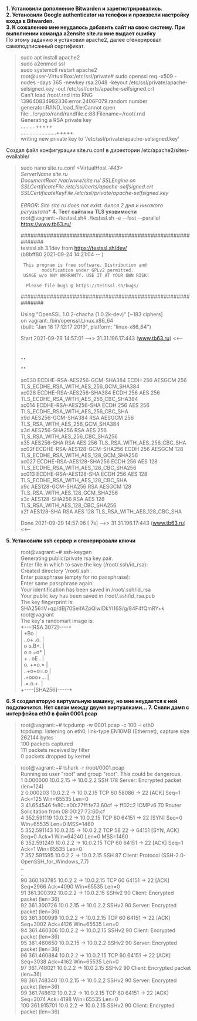 **1. Установили дополнение Bitwarden и зарегистрировались.**  
**2. Установили Google authenticator на телефон и произвели настройку входа в Bitwarden.**  
**3. К сожалению мне неудалось добавить сайт на свою систему. При выполнении команда a2ensite site.ru  мне выдает ошибку**  
По этому заданию я установил apache2, далее сгенерировал самоподписанный сертификат. 
>sudo apt install apache2  
>sudo a2enmod ssl  
>sudo systemctl restart apache2  
>root@user-VirtualBox:/etc/ssl/private# sudo openssl req -x509 -nodes -days 365 -newkey rsa:2048 -keyout /etc/ssl/private/apache-selsigned.key -out /etc/ssl/certs/apache-selfsigned.crt  
>Can't load /root/.rnd into RNG  
>139640834982336:error:2406F079:random number generator:RAND_load_file:Cannot open file:../crypto/rand/randfile.c:88:Filename=/root/.rnd  
>Generating a RSA private key  
>..........+++++  
>........................+++++  
>writing new private key to '/etc/ssl/private/apache-selsigned.key'  
>  
Создал файл конфигурации site.ru.conf в директории /etc/apache2/sites-evailable/  
>sudo nano site.ru.conf
><VirtualHost *:443>  
>ServerName site.ru  
>DocumentRoot /var/www/site.ru/
>SSLEngine on  
>SSLCertificateFile /etc/ssl/certs/apache-selfsigned.crt  
>SSLCertificateKeyFile /etc/ssl/private/apache-selfsigned.key  
></VirtualHost>  
ERROR: Site site.ru does not exist. бился 2 дня и никакого регузьтата**
**4. Тест сайта на TLS уязвимости**  
>root@vagrant:~/testssl.sh# ./testssl.sh -e --fast --parallel https://www.tb63.ru/  
>  
>###########################################################  
>    testssl.sh       3.1dev from https://testssl.sh/dev/  
>    (b8bff80 2021-09-24 14:21:04 -- )  
>  
>      This program is free software. Distribution and  
>             modification under GPLv2 permitted.  
>      USAGE w/o ANY WARRANTY. USE IT AT YOUR OWN RISK!  
>  
>       Please file bugs @ https://testssl.sh/bugs/  
>  
>###########################################################  
>  
> Using "OpenSSL 1.0.2-chacha (1.0.2k-dev)" [~183 ciphers]  
> on vagrant:./bin/openssl.Linux.x86_64  
> (built: "Jan 18 17:12:17 2019", platform: "linux-x86_64")  
>  
>  
> Start 2021-09-29 14:57:01        -->> 31.31.196.17:443 (www.tb63.ru) <<--  
>  
>..   
>..  
>-----------------------------------------------------------------------------------------------------------------------------  
> xc030   ECDHE-RSA-AES256-GCM-SHA384       ECDH 256   AESGCM      256      TLS_ECDHE_RSA_WITH_AES_256_GCM_SHA384          
> xc028   ECDHE-RSA-AES256-SHA384           ECDH 256   AES         256      TLS_ECDHE_RSA_WITH_AES_256_CBC_SHA384          
> xc014   ECDHE-RSA-AES256-SHA              ECDH 256   AES         256      TLS_ECDHE_RSA_WITH_AES_256_CBC_SHA             
> x9d     AES256-GCM-SHA384                 RSA        AESGCM      256      TLS_RSA_WITH_AES_256_GCM_SHA384                
> x3d     AES256-SHA256                     RSA        AES         256      TLS_RSA_WITH_AES_256_CBC_SHA256                
> x35     AES256-SHA                        RSA        AES         256      TLS_RSA_WITH_AES_256_CBC_SHA                   
> xc02f   ECDHE-RSA-AES128-GCM-SHA256       ECDH 256   AESGCM      128      TLS_ECDHE_RSA_WITH_AES_128_GCM_SHA256          
> xc027   ECDHE-RSA-AES128-SHA256           ECDH 256   AES         128      TLS_ECDHE_RSA_WITH_AES_128_CBC_SHA256          
> xc013   ECDHE-RSA-AES128-SHA              ECDH 256   AES         128      TLS_ECDHE_RSA_WITH_AES_128_CBC_SHA             
> x9c     AES128-GCM-SHA256                 RSA        AESGCM      128      TLS_RSA_WITH_AES_128_GCM_SHA256                
> x3c     AES128-SHA256                     RSA        AES         128      TLS_RSA_WITH_AES_128_CBC_SHA256                
> x2f     AES128-SHA                        RSA        AES         128      TLS_RSA_WITH_AES_128_CBC_SHA                   
>  
>  
> Done 2021-09-29 14:57:06 [   7s] -->> 31.31.196.17:443 (www.tb63.ru) <<--  
  
**5.  Установили ssh сервер и сгенерировали ключи**  
>root@vagrant:~# ssh-keygen  
>Generating public/private rsa key pair.  
>Enter file in which to save the key (/root/.ssh/id_rsa):  
>Created directory '/root/.ssh'.  
>Enter passphrase (empty for no passphrase):  
>Enter same passphrase again:  
>Your identification has been saved in /root/.ssh/id_rsa  
>Your public key has been saved in /root/.ssh/id_rsa.pub  
>The key fingerprint is:  
>SHA256:IV+qp/dBj70SeifAZpQlwlDkYI16S/g/84F4fQmRY+k root@vagrant  
>The key's randomart image is:  
>+---[RSA 3072]----+   
>|    +Bo          |  
>|   ..o+ .o.      |  
>|   o  o.B+.      |  
>|  o o  =o*       |  
>|   + . oE .      |  
>|    o. +=o.=     |  
>|    ..+o+o=.o    |  
>|     .+ooo+...   |  
>|      .=.o.+.    |  
>+----[SHA256]-----+  
  
**6. Я создал вторую виртуальную машину, но мне неудается к ней подключится. Нет связи между двумя виртуалками...**
**7. Сняли дамп с интерфейса eth0 в файл 0001.pcap** 
>root@vagrant:~# tcpdump -w 0001.pcap -c 100 -i eth0  
>tcpdump: listening on eth0, link-type EN10MB (Ethernet), capture size 262144 bytes  
>100 packets captured  
>111 packets received by filter  
>0 packets dropped by kernel  
  
>root@vagrant:~# tshark -r /root/0001.pcap  
>Running as user "root" and group "root". This could be dangerous.  
>    1   0.000000    10.0.2.15 → 10.0.2.2     SSH 178 Server: Encrypted packet (len=124)  
>    2   0.000203     10.0.2.2 → 10.0.2.15    TCP 60 58086 → 22 [ACK] Seq=1 Ack=125 Win=65535 Len=0  
>    3  41.654546 fe80::a00:27ff:fe73:60cf → ff02::2      ICMPv6 70 Router Solicitation from 08:00:27:73:60:cf  
>    4 352.591119     10.0.2.2 → 10.0.2.15    TCP 60 64151 → 22 [SYN] Seq=0 Win=65535 Len=0 MSS=1460  
>    5 352.591143    10.0.2.15 → 10.0.2.2     TCP 58 22 → 64151 [SYN, ACK] Seq=0 Ack=1 Win=64240 Len=0 MSS=1460  
>    6 352.591249     10.0.2.2 → 10.0.2.15    TCP 60 64151 → 22 [ACK] Seq=1 Ack=1 Win=65535 Len=0  
>    7 352.591595     10.0.2.2 → 10.0.2.15    SSH 87 Client: Protocol (SSH-2.0-OpenSSH_for_Windows_7.7)  
>..  
>..  
>   90 360.183785     10.0.2.2 → 10.0.2.15    TCP 60 64151 → 22 [ACK] Seq=2966 Ack=4090 Win=65535 Len=0  
>   91 361.300392     10.0.2.2 → 10.0.2.15    SSHv2 90 Client: Encrypted packet (len=36)  
>   92 361.300726    10.0.2.15 → 10.0.2.2     SSHv2 90 Server: Encrypted packet (len=36)  
>   93 361.300999     10.0.2.2 → 10.0.2.15    TCP 60 64151 → 22 [ACK] Seq=3002 Ack=4126 Win=65535 Len=0  
>   94 361.460306     10.0.2.2 → 10.0.2.15    SSHv2 90 Client: Encrypted packet (len=36)  
>   95 361.460650    10.0.2.15 → 10.0.2.2     SSHv2 90 Server: Encrypted packet (len=36)  
>   96 361.460884     10.0.2.2 → 10.0.2.15    TCP 60 64151 → 22 [ACK] Seq=3038 Ack=4162 Win=65535 Len=0  
>   97 361.748021     10.0.2.2 → 10.0.2.15    SSHv2 90 Client: Encrypted packet (len=36)  
>   98 361.748340    10.0.2.15 → 10.0.2.2     SSHv2 90 Server: Encrypted packet (len=36)  
>   99 361.748612     10.0.2.2 → 10.0.2.15    TCP 60 64151 → 22 [ACK] Seq=3074 Ack=4198 Win=65535 Len=0  
>  100 361.915701     10.0.2.2 → 10.0.2.15    SSHv2 90 Client: Encrypted packet (len=36)  
  
